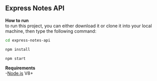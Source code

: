 ## Express Notes API
  
**How to run**  
to run this project, you can either download it or clone it into your local machine, then type the following command:  
```sh
cd express-notes-api

npm install

npm start
``` 

**Requirements**  
-[Node.js](https://nodejs.org/en/) V8+